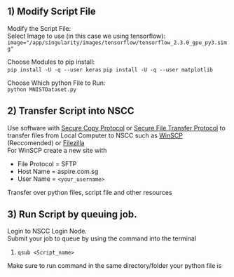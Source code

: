 ## 1) Modify Script File
Modify the Script File:  <br />
Select Image to use (in this case we using tensorflow): <br />
`image="/app/singularity/images/tensorflow/tensorflow_2.3.0_gpu_py3.simg"`

Choose Modules to pip install: <br />
`pip install -U -q --user keras`
`pip install -U -q --user matplotlib`

Choose Which python File to Run: <br />
`python MNISTDataset.py`

## 2) Transfer Script into NSCC
Use software with [Secure Copy Protocol](https://en.wikipedia.org/wiki/Secure_copy_protocol) or [Secure File Transfer Protocol](https://en.wikipedia.org/wiki/File_Transfer_Protocol) to transfer files from Local Computer to NSCC such as [WinSCP](https://winscp.net/eng/download.php) (Reccomended) or [Filezilla](https://filezilla-project.org/)
<br />
For WinSCP create a new site with
*   File Protocol = SFTP    
*   Host Name =  aspire.com.sg
*   User Name = `<your_username>`

Transfer over python files, script file and other resources

## 3) Run Script by queuing job.
Login to NSCC Login Node. <br />
Submit your job to queue by using the command into the terminal
1. `qsub <Script_name>`

Make sure to run command in the same directory/folder your python file is
